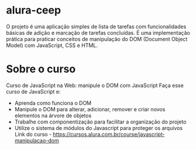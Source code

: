 # alura-ceep
O projeto é uma aplicação simples de lista de tarefas com funcionalidades básicas de adição e marcação de tarefas concluídas. É uma implementação prática para praticar conceitos de manipulação do DOM (Document Object Model) com JavaScript, CSS e HTML.

# Sobre o curso
Curso de JavaScript na Web: manipule o DOM com JavaScript
Faça esse curso de JavaScript e:
- Aprenda como funciona o DOM
- Manipule o DOM para alterar, adicionar, remover e criar novos elementos na árvore de objetos
- Trabalhe com componentização para facilitar a organização do projeto
- Utilize o sistema de módulos do Javascript para proteger os arquivos
Link do curso - https://cursos.alura.com.br/course/javascript-manipulacao-dom
